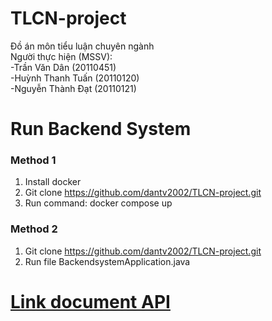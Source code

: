 # TLCN-project
Đồ án môn tiểu luận chuyên ngành </br>
Người thực hiện (MSSV): </br>
-Trần Văn Dân (20110451) </br>
-Huỳnh Thanh Tuấn (20110120) </br>
-Nguyễn Thành Đạt (20110121) </br>

#
# Run Backend System
### Method 1
 1. Install docker
 2. Git clone https://github.com/dantv2002/TLCN-project.git
 3. Run command: docker compose up
 ### Method 2
 1. Git clone https://github.com/dantv2002/TLCN-project.git
 2. Run file BackendsystemApplication.java
 #
 # [Link document API]( https://docs.google.com/document/d/1byt__JC_A_mWgTfvey_zoh7eEF7Zkf2a/edit?usp=sharing&ouid=101945342616659158984&rtpof=true&sd=true)
